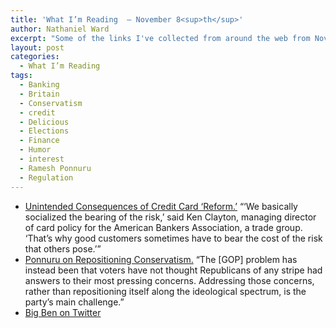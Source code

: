 ```yaml
---
title: 'What I’m Reading  — November 8<sup>th</sup>'
author: Nathaniel Ward
excerpt: "Some of the links I've collected from around the web from November 2nd to November 8th."
layout: post
categories:
  - What I’m Reading
tags:
  - Banking
  - Britain
  - Conservatism
  - credit
  - Delicious
  - Elections
  - Finance
  - Humor
  - interest
  - Ramesh Ponnuru
  - Regulation
---
```

  * [Unintended Consequences of Credit Card ‘Reform.’][1] “‘We basically socialized the bearing of the risk,’ said Ken Clayton, managing director of card policy for the American Bankers Association, a trade group. ‘That’s why good customers sometimes have to bear the cost of the risk that others pose.’”
  * [Ponnuru on Repositioning Conservatism.][2] “The [GOP] problem has instead been that voters have not thought Republicans of any stripe had answers to their most pressing concerns. Addressing those concerns, rather than repositioning itself along the ideological spectrum, is the party’s main challenge.”
  * [Big Ben on Twitter][3]

 [1]: http://www.washingtonpost.com/wp-dyn/content/article/2009/11/06/AR2009110604792.html?hpid=moreheadlines
 [2]: http://www.time.com/time/printout/0,8816,1934805,00.html
 [3]: http://twitter.com/big_ben_clock